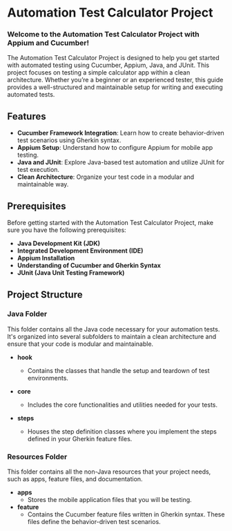 # Automation Test Calculator Project
### Welcome to the Automation Test Calculator Project with Appium and Cucumber!   
The Automation Test Calculator Project is designed to help you get started with automated testing using Cucumber, Appium, Java, and JUnit. This project focuses on testing a simple calculator app within a clean architecture. Whether you’re a beginner or an experienced tester, this guide provides a well-structured and maintainable setup for writing and executing automated tests.

## Features
- **Cucumber Framework Integration**: Learn how to create behavior-driven test scenarios using Gherkin syntax.
- **Appium Setup**: Understand how to configure Appium for mobile app testing.
- **Java and JUnit**: Explore Java-based test automation and utilize JUnit for test execution.
- **Clean Architecture**: Organize your test code in a modular and maintainable way.
## Prerequisites
Before getting started with the Automation Test Calculator Project, make sure you have the following prerequisites:

- **Java Development Kit (JDK)**
- **Integrated Development Environment (IDE)**
- **Appium Installation**
- **Understanding of Cucumber and Gherkin Syntax**
- **JUnit (Java Unit Testing Framework)**

## Project Structure

### Java Folder

This folder contains all the Java code necessary for your automation tests. It's organized into several subfolders to maintain a clean architecture and ensure that your code is modular and maintainable.

- **hook**
    - Contains the classes that handle the setup and teardown of test environments.

- **core**
    - Includes the core functionalities and utilities needed for your tests.

- **steps**
    - Houses the step definition classes where you implement the steps defined in your Gherkin feature files.
      
### Resources Folder

This folder contains all the non-Java resources that your project needs, such as apps, feature files, and documentation.

- **apps**
    - Stores the mobile application files that you will be testing.
- **feature**
    - Contains the Cucumber feature files written in Gherkin syntax. These files define the behavior-driven test scenarios.
    


   

